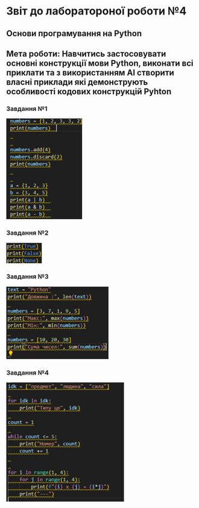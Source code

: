 # Звіт до лаборатороної роботи №4

## Основи програмування на Python

## Мета роботи: Навчитись застосовувати основні конструкції мови Python, виконати всі приклати та з використанням AI створити власні приклади які демонструють особливості кодових конструкцій Pyhton

### Завдання №1
![alt text](https://github.com/Oleksii-dot278/Laboratory-work-4/blob/main/photo%201.png)

### Завдання №2
![alt text](https://github.com/Oleksii-dot278/Laboratory-work-4/blob/main/%D0%97%D0%BD%D1%96%D0%BC%D0%BE%D0%BA%20%D0%B5%D0%BA%D1%80%D0%B0%D0%BD%D0%B0%202025-10-23%20214141.png)

### Завдання №3
![alt text](https://github.com/Oleksii-dot278/Laboratory-work-4/blob/main/%D0%97%D0%BD%D1%96%D0%BC%D0%BE%D0%BA%20%D0%B5%D0%BA%D1%80%D0%B0%D0%BD%D0%B0%202025-10-23%20215319.png)

### Завдання №4
![alt text](https://github.com/Oleksii-dot278/Laboratory-work-4/blob/main/%D0%97%D0%BD%D1%96%D0%BC%D0%BE%D0%BA%20%D0%B5%D0%BA%D1%80%D0%B0%D0%BD%D0%B0%202025-10-23%20220516.png)

